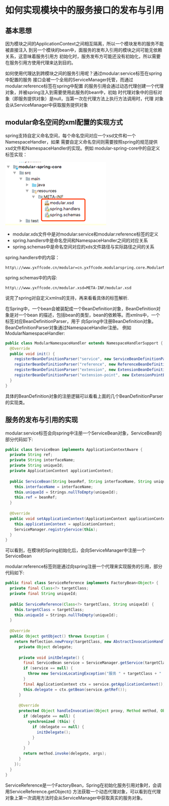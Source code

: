 # 如何实现模块中的服务接口的发布与引用
## 基本思想
因为模块之间的ApplicationContext之间相互隔离，所以一个模块发布的服务不能被直接注入
到另一个模块的bean中，面服务的发布入引用的模块之间可能无依赖关系，这意味着服务引用方
初始化时，服务发布方可能还没有初始化，所以需要在服务引用方使用代理来达到目的。

如何使用代理达到跨模块之间的服务引用呢？通过modular:service标签在spring中配置的服务
接口会被一个全局的ServiceManager托管，而通过modular:reference标签在spring中配置
的服务引用会通过动态代理创建一个代理对象，并被spring注入到需要使用此服务的bean中，初始
时代理对象中的目标对象（即服务提供对象）是null，当第一次在代理方法上执行方法调用时，代理
对象会从ServiceManager中获取服务提供对象

## modular命名空间的xml配置的实现方式
spring支持自定义命名空间，每个命名空间对应一个xsd文件和一个NamespaceHandler，如果
需要自定义命名空间则需要按照spring的规范提供xsd文件和NamespaceHandler的实现。例如
modular-spring-core中的自定义标签实现：

![modular-spring-core-xmlns](img/modular-spring-core-xmlns.png)

* modular.xds文件中是对modular:service和modular:reference标签的定义
* spring.handlers中是命名空间和NamespaceHandler之间的对应关系
* spring.schemas中是命名空间对应的xds文件路径与实际路径之间的关系

spring.handlers中的内容：
```properties
http\://www.yxffcode.cn/modular=cn.yxffcode.modularspring.core.ModularNamespaceHandler
```
spring.schemas中的内容:
```properties
http\://www.yxffcode.cn/modular.xsd=META-INF/modular.xsd
```

说完了spring对自定义xmlns的支持，再来看看具体的标签解析.

在Spring中，一个bean会被装配成一个BeanDefinition对象，BeanDefinition对象是对一个bean
的描述，包括bean的类型，bean的依赖等。而xmlns中，一个标签对应BeanDefinitionParser，用于
向Spring中注册BeanDefinition对象。BeanDefinitionParser对象通过NamespaceHandler注册。
例如ModularNamespaceHandler:
```java
public class ModularNamespaceHandler extends NamespaceHandlerSupport {
  @Override
  public void init() {
    registerBeanDefinitionParser("service", new ServiceBeanDefinitionParser());
    registerBeanDefinitionParser("reference", new ReferenceBeanDefinitionParser());
    registerBeanDefinitionParser("extension", new ExtensionBeanDefinitionParser());
    registerBeanDefinitionParser("extension-point", new ExtensionPointBeanDefinitionParser());
  }
}
```
具体的BeanDefinition对象的注册逻辑可以看看上面的几个BeanDefinitionParser的实现类。

## 服务的发布与引用的实现
modular:service标签会向spring中注册一个ServiceBean对象，ServiceBean的部分代码如下:
```java
public class ServiceBean implements ApplicationContextAware {
  private String ref;
  private String interfaceName;
  private String uniqueId;
  private ApplicationContext applicationContext;

  public ServiceBean(String beanRef, String interfaceName, String uniqueId) {
    this.interfaceName = interfaceName;
    this.uniqueId = Strings.nullToEmpty(uniqueId);
    this.ref = beanRef;
  }

  @Override
  public void setApplicationContext(ApplicationContext applicationContext) throws BeansException {
    this.applicationContext = applicationContext;
    ServiceManager.registryService(this);
  }
}
```
可以看到，在模块的Spring初始化后，会向ServiceManager中注册一个ServiceBean

modular:reference标签则是通过向spring注册一个代理来实现服务的引用，部分代码如下:
```java
public final class ServiceReference implements FactoryBean<Object> {
  private final Class<?> targetClass;
  private final String uniqueId;

  public ServiceReference(Class<?> targetClass, String uniqueId) {
    this.targetClass = targetClass;
    this.uniqueId = Strings.nullToEmpty(uniqueId);
  }

  @Override
  public Object getObject() throws Exception {
    return Reflection.newProxy(targetClass, new AbstractInvocationHandler() {
      private Object delegate;

      private void initDelegate() {
        final ServiceBean service = ServiceManager.getService(targetClass.getName(), uniqueId);
        if (service == null) {
          throw new ServiceLocatingException("服务 " + targetClass + " 没有找到,请检查是否是模块依赖不正确");
        }
        final ApplicationContext ctx = service.getApplicationContext();
        this.delegate = ctx.getBean(service.getRef());
      }

      @Override
      protected Object handleInvocation(Object proxy, Method method, Object[] args) throws Throwable {
        if (delegate == null) {
          synchronized (this) {
            if (delegate == null) {
              initDelegate();
            }
          }
        }
        return method.invoke(delegate, args);
      }
    });
  }
}

```
ServiceReference是一个FactoryBean，Spring在初始化服务引用对象时，会调用ServiceReference.getObject()
方法获取一个动态代理对象，可以看到在代理对象上第一次调用方法时会从ServiceManager中获取真实的服务对象。